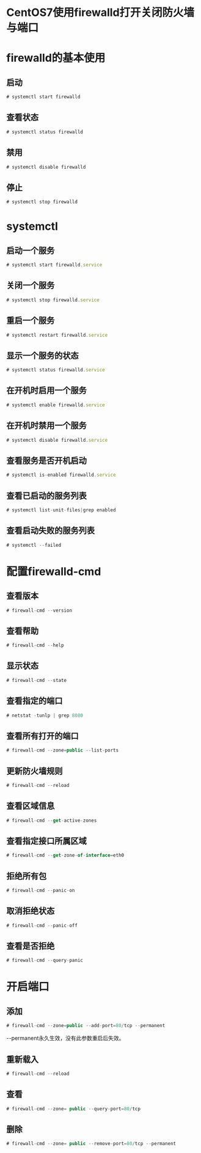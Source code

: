 
# CentOS7使用firewalld打开关闭防火墙与端口

# firewalld的基本使用
## 启动
``` javascript
# systemctl start firewalld
```

## 查看状态
``` javascript
# systemctl status firewalld
```

## 禁用
``` javascript
# systemctl disable firewalld
```

## 停止
``` javascript
# systemctl stop firewalld
```

# systemctl

## 启动一个服务
``` javascript
# systemctl start firewalld.service
```

## 关闭一个服务
``` javascript
# systemctl stop firewalld.service
```

## 重启一个服务
``` javascript
# systemctl restart firewalld.service
```

## 显示一个服务的状态
``` javascript
# systemctl status firewalld.service
```

## 在开机时启用一个服务
``` javascript
# systemctl enable firewalld.service
```

## 在开机时禁用一个服务
``` javascript
# systemctl disable firewalld.service
```

## 查看服务是否开机启动
``` javascript
# systemctl is-enabled firewalld.service
```

## 查看已启动的服务列表
``` javascript
# systemctl list-unit-files|grep enabled
```

## 查看启动失败的服务列表
``` javascript
# systemctl --failed
```

# 配置firewalld-cmd
## 查看版本
``` javascript
# firewall-cmd --version
```

## 查看帮助
``` javascript
# firewall-cmd --help
```

## 显示状态
``` javascript
# firewall-cmd --state
```

## 查看指定的端口
``` javascript
# netstat -tunlp | grep 8080
```

## 查看所有打开的端口
``` javascript
# firewall-cmd --zone=public --list-ports
```

## 更新防火墙规则
``` javascript
# firewall-cmd --reload
```

## 查看区域信息
``` javascript
# firewall-cmd --get-active-zones
```

## 查看指定接口所属区域
``` javascript
# firewall-cmd --get-zone-of-interface=eth0
```

## 拒绝所有包
``` javascript
# firewall-cmd --panic-on
```

## 取消拒绝状态
``` javascript
# firewall-cmd --panic-off
```

## 查看是否拒绝
``` javascript
# firewall-cmd --query-panic
```

# 开启端口
## 添加
``` javascript
# firewall-cmd --zone=public --add-port=80/tcp --permanent
```
--permanent永久生效，没有此参数重启后失效。

## 重新载入
``` javascript
# firewall-cmd --reload
```

## 查看
``` javascript
# firewall-cmd --zone= public --query-port=80/tcp
```

## 删除
``` javascript
# firewall-cmd --zone= public --remove-port=80/tcp --permanent
```
